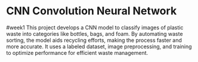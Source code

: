 # CNN Convolution Neural Network
#week1
This project develops a CNN model to classify images of plastic waste into categories like bottles, bags, and foam. By automating waste sorting, the model aids recycling efforts, making the process faster and more accurate. It uses a labeled dataset, image preprocessing, and training to optimize performance for efficient waste management.

